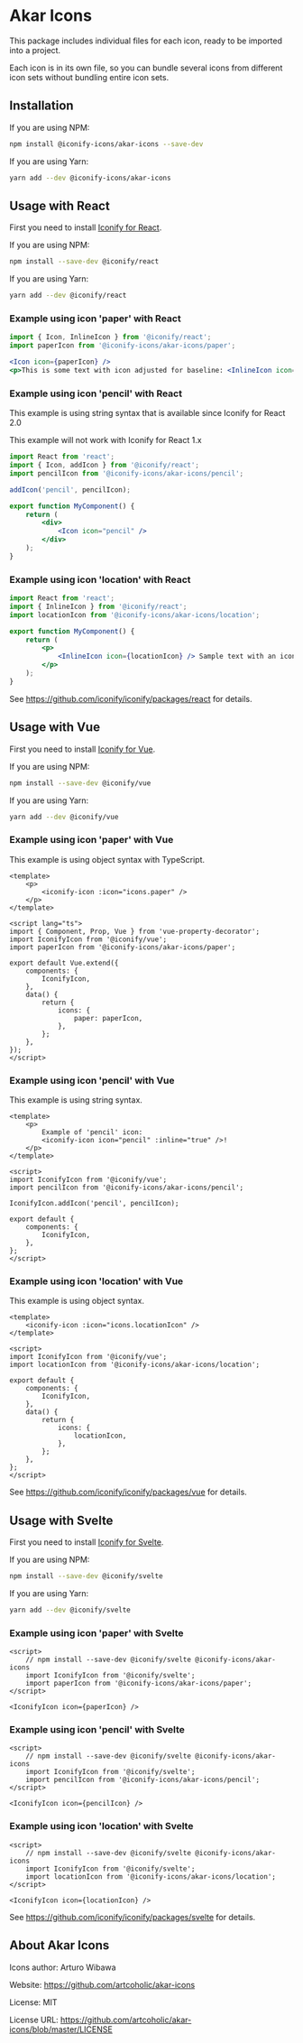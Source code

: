# Akar Icons

This package includes individual files for each icon, ready to be imported into a project.

Each icon is in its own file, so you can bundle several icons from different icon sets without bundling entire icon sets.

## Installation

If you are using NPM:

```bash
npm install @iconify-icons/akar-icons --save-dev
```

If you are using Yarn:

```bash
yarn add --dev @iconify-icons/akar-icons
```

## Usage with React

First you need to install [Iconify for React](https://github.com/iconify/iconify/packages/react).

If you are using NPM:

```bash
npm install --save-dev @iconify/react
```

If you are using Yarn:

```bash
yarn add --dev @iconify/react
```

### Example using icon 'paper' with React

```js
import { Icon, InlineIcon } from '@iconify/react';
import paperIcon from '@iconify-icons/akar-icons/paper';
```

```jsx
<Icon icon={paperIcon} />
<p>This is some text with icon adjusted for baseline: <InlineIcon icon={paperIcon} /></p>
```

### Example using icon 'pencil' with React

This example is using string syntax that is available since Iconify for React 2.0

This example will not work with Iconify for React 1.x

```jsx
import React from 'react';
import { Icon, addIcon } from '@iconify/react';
import pencilIcon from '@iconify-icons/akar-icons/pencil';

addIcon('pencil', pencilIcon);

export function MyComponent() {
	return (
		<div>
			<Icon icon="pencil" />
		</div>
	);
}
```

### Example using icon 'location' with React

```jsx
import React from 'react';
import { InlineIcon } from '@iconify/react';
import locationIcon from '@iconify-icons/akar-icons/location';

export function MyComponent() {
	return (
		<p>
			<InlineIcon icon={locationIcon} /> Sample text with an icon.
		</p>
	);
}
```

See https://github.com/iconify/iconify/packages/react for details.

## Usage with Vue

First you need to install [Iconify for Vue](https://github.com/iconify/iconify/packages/vue).

If you are using NPM:

```bash
npm install --save-dev @iconify/vue
```

If you are using Yarn:

```bash
yarn add --dev @iconify/vue
```

### Example using icon 'paper' with Vue

This example is using object syntax with TypeScript.

```vue
<template>
	<p>
		<iconify-icon :icon="icons.paper" />
	</p>
</template>

<script lang="ts">
import { Component, Prop, Vue } from 'vue-property-decorator';
import IconifyIcon from '@iconify/vue';
import paperIcon from '@iconify-icons/akar-icons/paper';

export default Vue.extend({
	components: {
		IconifyIcon,
	},
	data() {
		return {
			icons: {
				paper: paperIcon,
			},
		};
	},
});
</script>
```

### Example using icon 'pencil' with Vue

This example is using string syntax.

```vue
<template>
	<p>
		Example of 'pencil' icon:
		<iconify-icon icon="pencil" :inline="true" />!
	</p>
</template>

<script>
import IconifyIcon from '@iconify/vue';
import pencilIcon from '@iconify-icons/akar-icons/pencil';

IconifyIcon.addIcon('pencil', pencilIcon);

export default {
	components: {
		IconifyIcon,
	},
};
</script>
```

### Example using icon 'location' with Vue

This example is using object syntax.

```vue
<template>
	<iconify-icon :icon="icons.locationIcon" />
</template>

<script>
import IconifyIcon from '@iconify/vue';
import locationIcon from '@iconify-icons/akar-icons/location';

export default {
	components: {
		IconifyIcon,
	},
	data() {
		return {
			icons: {
				locationIcon,
			},
		};
	},
};
</script>
```

See https://github.com/iconify/iconify/packages/vue for details.

## Usage with Svelte

First you need to install [Iconify for Svelte](https://github.com/iconify/iconify/packages/svelte).

If you are using NPM:

```bash
npm install --save-dev @iconify/svelte
```

If you are using Yarn:

```bash
yarn add --dev @iconify/svelte
```

### Example using icon 'paper' with Svelte

```svelte
<script>
    // npm install --save-dev @iconify/svelte @iconify-icons/akar-icons
    import IconifyIcon from '@iconify/svelte';
    import paperIcon from '@iconify-icons/akar-icons/paper';
</script>

<IconifyIcon icon={paperIcon} />
```

### Example using icon 'pencil' with Svelte

```svelte
<script>
    // npm install --save-dev @iconify/svelte @iconify-icons/akar-icons
    import IconifyIcon from '@iconify/svelte';
    import pencilIcon from '@iconify-icons/akar-icons/pencil';
</script>

<IconifyIcon icon={pencilIcon} />
```

### Example using icon 'location' with Svelte

```svelte
<script>
    // npm install --save-dev @iconify/svelte @iconify-icons/akar-icons
    import IconifyIcon from '@iconify/svelte';
    import locationIcon from '@iconify-icons/akar-icons/location';
</script>

<IconifyIcon icon={locationIcon} />
```

See https://github.com/iconify/iconify/packages/svelte for details.

## About Akar Icons

Icons author: Arturo Wibawa

Website: https://github.com/artcoholic/akar-icons

License: MIT

License URL: https://github.com/artcoholic/akar-icons/blob/master/LICENSE
